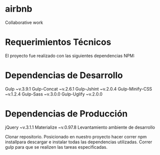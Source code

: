 # airbnb
Collaborative work

# Requerimientos Técnicos

El proyecto fue realizado con las siguientes dependencias NPM:

# Dependencias de Desarrollo

Gulp ~v.3.9.1
Gulp-Concat ~v.2.6.1
Gulp-Jshint ~v.2.0.4
Gulp-Minify-CSS ~v.1.2.4
Gulp-Sass ~v.3.0.0
Gulp-Uglify ~v.2.0.0

# Dependencias de Producción
jQuery ~v.3.1.1
Materialize ~v.0.97.8
Levantamiento ambiente de desarrollo

Clonar repositorio.
Posicionado en nuestro proyecto hacer correr npm installpara descargar e instalar todas las dependencias utilizadas.
Correr gulp para que se realizen las tareas especificadas.
